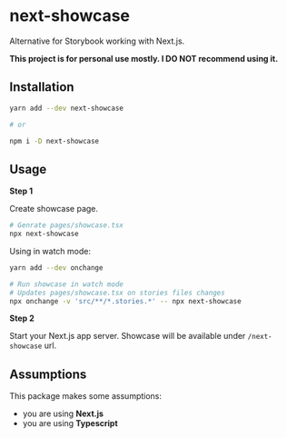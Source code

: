 # next-showcase

Alternative for Storybook working with Next.js.

**This project is for personal use mostly. I DO NOT recommend using it.**

## Installation

```bash
yarn add --dev next-showcase

# or

npm i -D next-showcase
```

## Usage

**Step 1**

Create showcase page.

```bash
# Genrate pages/showcase.tsx
npx next-showcase
```

Using in watch mode:

```bash
yarn add --dev onchange

# Run showcase in watch mode
# Updates pages/showcase.tsx on stories files changes
npx onchange -v 'src/**/*.stories.*' -- npx next-showcase
```

**Step 2**

Start your Next.js app server. Showcase will be available under `/next-showcase` url.

## Assumptions

This package makes some assumptions:
- you are using **Next.js**
- you are using **Typescript**
